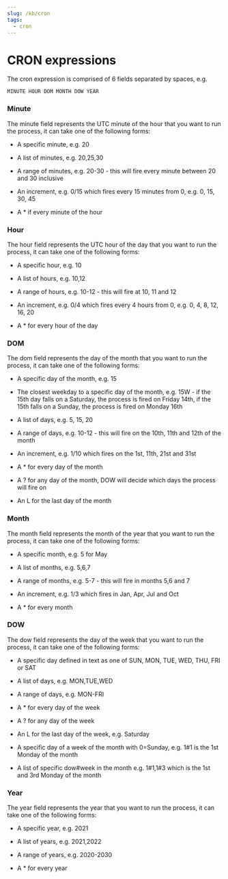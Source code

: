 ```yaml
---
slug: /kb/cron
tags:
  - cron
---
```

CRON expressions
================

The cron expression is comprised of 6 fields separated by spaces, e.g.
```
MINUTE HOUR DOM MONTH DOW YEAR
```

### Minute

The minute field represents the UTC minute of the hour that you want to run the process, it can take one of the following forms:

*   A specific minute, e.g. 20
    
*   A list of minutes, e.g. 20,25,30
    
*   A range of minutes, e.g. 20-30 - this will fire every minute between 20 and 30 inclusive
    
*   An increment, e.g. 0/15 which fires every 15 minutes from 0, e.g. 0, 15, 30, 45
    
*   A * if every minute of the hour
    

### Hour

The hour field represents the UTC hour of the day that you want to run the process, it can take one of the following forms:

*   A specific hour, e.g. 10
    
*   A list of hours, e.g. 10,12
    
*   A range of hours, e.g. 10-12 - this will fire at 10, 11 and 12
    
*   An increment, e.g. 0/4 which fires every 4 hours from 0, e.g. 0, 4, 8, 12, 16, 20
    
*   A * for every hour of the day
    

### DOM

The dom field represents the day of the month that you want to run the process, it can take one of the following forms:

*   A specific day of the month, e.g. 15
    
*   The closest weekday to a specific day of the month, e.g. 15W - if the 15th day falls on a Saturday, the process is fired on Friday 14th, if the 15th falls on a Sunday, the process is fired on Monday 16th
    
*   A list of days, e.g. 5, 15, 20
    
*   A range of days, e.g. 10-12 - this will fire on the 10th, 11th and 12th of the month
    
*   An increment, e.g. 1/10 which fires on the 1st, 11th, 21st and 31st
    
*   A * for every day of the month
    
*   A ? for any day of the month, DOW will decide which days the process will fire on
    
*   An L for the last day of the month
    

### Month

The month field represents the month of the year that you want to run the process, it can take one of the following forms:

*   A specific month, e.g. 5 for May
    
*   A list of months, e.g. 5,6,7
    
*   A range of months, e.g. 5-7 - this will fire in months 5,6 and 7
    
*   An increment, e.g. 1/3 which fires in Jan, Apr, Jul and Oct
    
*   A * for every month
    

### DOW

The dow field represents the day of the week that you want to run the process, it can take one of the following forms:

*   A specific day defined in text as one of SUN, MON, TUE, WED, THU, FRI or SAT
    
*   A list of days, e.g. MON,TUE,WED
    
*   A range of days, e.g. MON-FRI
    
*   A * for every day of the week
    
*   A ? for any day of the week
    
*   An L for the last day of the week, e.g. Saturday
    
*   A specific day of a week of the month with 0=Sunday, e.g. 1#1 is the 1st Monday of the month
    
*   A list of specific dow#week in the month e.g. 1#1,1#3 which is the 1st and 3rd Monday of the month
    

### Year

The year field represents the year that you want to run the process, it can take one of the following forms:

*   A specific year, e.g. 2021
    
*   A list of years, e.g. 2021,2022
    
*   A range of years, e.g. 2020-2030
    
*   A * for every year
    
